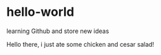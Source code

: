 # hello-world
learning Github and store new ideas

Hello there, i just ate some chicken and cesar salad!
